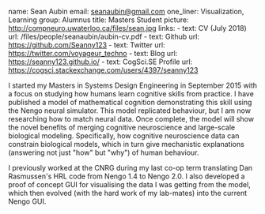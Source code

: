 name: Sean Aubin
email: seanaubin@gmail.com
one_liner: Visualization, Learning
group: Alumnus
title: Masters Student
picture: http://compneuro.uwaterloo.ca/files/sean.jpg
links:
    - text: CV (July 2018)
      url: /files/people/seanaubin/aubin-cv.pdf
    - text: Github
      url: https://github.com/Seanny123
    - text: Twitter
      url: https://twitter.com/voyageur_techno
    - text: Blog
      url: https://seanny123.github.io/
    - text: CogSci.SE Profile
      url: https://cogsci.stackexchange.com/users/4397/seanny123

I started my Masters in Systems Design Engineering in September 2015 with a focus on studying how humans learn cognitive skills from practice. I have published a model of mathematical cognition demonstrating this skill using the Nengo neural simulator. This model replicated behaviour, but I am now researching how to match neural data. Once complete, the model will show the novel benefits of merging cognitive neuroscience and large-scale biological modeling. Specifically, how cognitive neuroscience data can constrain biological models, which in turn give mechanistic explanations (answering not just "how" but "why") of human behaviour.

I previously worked at the CNRG during my last co-op term translating Dan Rasmussen's HRL code from Nengo 1.4 to Nengo 2.0.  I also developed a proof of concept GUI for visualising the data I was getting from the model, which then evolved (with the hard work of my lab-mates) into the current Nengo GUI.
